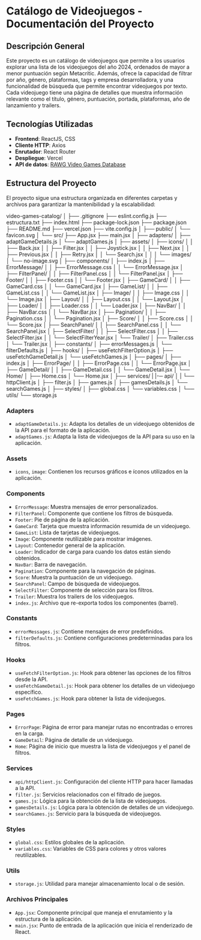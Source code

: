 # Catálogo de Videojuegos - Documentación del Proyecto

## Descripción General
Este proyecto es un catálogo de videojuegos que permite a los usuarios explorar una lista de los videojuegos del año 2024, ordenados de mayor a menor puntuación según Metacritic. Además, ofrece la capacidad de filtrar por año, género, plataformas, tags y empresa desarrolladora, y una funcionalidad de búsqueda que permite encontrar videojuegos por texto. Cada videojuego tiene una página de detalles que muestra información relevante como el título, género, puntuación, portada, plataformas, año de lanzamiento y trailers.

## Tecnologías Utilizadas
- **Frontend**: ReactJS, CSS
- **Cliente HTTP**: Axios
- **Enrutador**: React Router
- **Despliegue**: Vercel
- **API de datos**: [RAWG Video Games Database](https://rawg.io/apidocs)

## Estructura del Proyecto
El proyecto sigue una estructura organizada en diferentes carpetas y archivos para garantizar la mantenibilidad y la escalabilidad:

video-games-catalog/
│
├── .gitignore
├── eslint.config.js
├── estructura.txt
├── index.html
├── package-lock.json
├── package.json
├── README.md
├── vercel.json
├── vite.config.js
│
├── public/
│   └── favicon.svg
│
└── src/
    ├── App.jsx
    ├── main.jsx
    │
    ├── adapters/
    │   ├── adaptGameDetails.js
    │   └── adaptGames.js
    │
    ├── assets/
    │   ├── icons/
    │   │   ├── Back.jsx
    │   │   ├── Filter.jsx
    │   │   ├── Joystick.jsx
    │   │   ├── Next.jsx
    │   │   ├── Previous.jsx
    │   │   ├── Retry.jsx
    │   │   └── Search.jsx
    │   │
    │   └── images/
    │       └── no-image.svg
    │
    ├── components/
    │   ├── index.js
    │   ├── ErrorMessage/
    │   │   ├── ErrorMessage.css
    │   │   └── ErrorMessage.jsx
    │   ├── FilterPanel/
    │   │   ├── FilterPanel.css
    │   │   └── FilterPanel.jsx
    │   ├── Footer/
    │   │   ├── Footer.css
    │   │   └── Footer.jsx
    │   ├── GameCard/
    │   │   ├── GameCard.css
    │   │   └── GameCard.jsx
    │   ├── GameList/
    │   │   ├── GameList.css
    │   │   └── GameList.jsx
    │   ├── Image/
    │   │   ├── Image.css
    │   │   └── Image.jsx
    │   ├── Layout/
    │   │   ├── Layout.css
    │   │   └── Layout.jsx
    │   ├── Loader/
    │   │   ├── Loader.css
    │   │   └── Loader.jsx
    │   ├── NavBar/
    │   │   ├── NavBar.css
    │   │   └── NavBar.jsx
    │   ├── Pagination/
    │   │   ├── Pagination.css
    │   │   └── Pagination.jsx
    │   ├── Score/
    │   │   ├── Score.css
    │   │   └── Score.jsx
    │   ├── SearchPanel/
    │   │   ├── SearchPanel.css
    │   │   └── SearchPanel.jsx
    │   ├── SelectFilter/
    │   │   ├── SelectFilter.css
    │   │   ├── SelectFilter.jsx
    │   │   └── SelectFilterYear.jsx
    │   └── Trailer/
    │       ├── Trailer.css
    │       └── Trailer.jsx
    │
    ├── constants/
    │   ├── errorMessages.js
    │   └── filterDefaults.js
    │
    ├── hooks/
    │   ├── useFetchFilterOption.js
    │   ├── useFetchGameDetail.js
    │   └── useFetchGames.js
    │
    ├── pages/
    │   ├── index.js
    │   ├── ErrorPage/
    │   │   ├── ErrorPage.css
    │   │   └── ErrorPage.jsx
    │   ├── GameDetail/
    │   │   ├── GameDetail.css
    │   │   └── GameDetail.jsx
    │   └── Home/
    │       ├── Home.css
    │       └── Home.jsx
    │
    ├── services/
    |   |-─ api/
    │   |     └── httpClient.js
    │   ├── filter.js
    │   ├── games.js
    │   ├── gamesDetails.js
    │   └── searchGames.js
    │
    ├── styles/
    │   ├── global.css
    │   └── variables.css
    │
    └── utils/
        └── storage.js


### Adapters
- `adaptGameDetails.js`: Adapta los detalles de un videojuego obtenidos de la API para el formato de la aplicación.
- `adaptGames.js`: Adapta la lista de videojuegos de la API para su uso en la aplicación.

### Assets
- `icons`, `image`: Contienen los recursos gráficos e íconos utilizados en la aplicación.

### Components
- `ErrorMessage`: Muestra mensajes de error personalizados.
- `FilterPanel`: Componente que contiene los filtros de búsqueda.
- `Footer`: Pie de página de la aplicación.
- `GameCard`: Tarjeta que muestra información resumida de un videojuego.
- `GameList`: Lista de tarjetas de videojuegos.
- `Image`: Componente reutilizable para mostrar imágenes.
- `Layout`: Contenedor general de la aplicación.
- `Loader`: Indicador de carga para cuando los datos están siendo obtenidos.
- `NavBar`: Barra de navegación.
- `Pagination`: Componente para la navegación de páginas.
- `Score`: Muestra la puntuación de un videojuego.
- `SearchPanel`: Campo de búsqueda de videojuegos.
- `SelectFilter`: Componente de selección para los filtros.
- `Trailer`: Muestra los trailers de los videojuegos.
- `index.js`: Archivo que re-exporta todos los componentes (barrel).

### Constants
- `errorMessages.js`: Contiene mensajes de error predefinidos.
- `filterDefaults.js`: Contiene configuraciones predeterminadas para los filtros.

### Hooks
- `useFetchFilterOption.js`: Hook para obtener las opciones de los filtros desde la API.
- `useFetchGameDetail.js`: Hook para obtener los detalles de un videojuego específico.
- `useFetchGames.js`: Hook para obtener la lista de videojuegos.

### Pages
- `ErrorPage`: Página de error para manejar rutas no encontradas o errores en la carga.
- `GameDetail`: Página de detalle de un videojuego.
- `Home`: Página de inicio que muestra la lista de videojuegos y el panel de filtros.

### Services
- `api/httpClient.js`: Configuración del cliente HTTP para hacer llamadas a la API.
- `filter.js`: Servicios relacionados con el filtrado de juegos.
- `games.js`: Lógica para la obtención de la lista de videojuegos.
- `gamesDetails.js`: Lógica para la obtención de detalles de un videojuego.
- `searchGames.js`: Servicio para la búsqueda de videojuegos.

### Styles
- `global.css`: Estilos globales de la aplicación.
- `variables.css`: Variables de CSS para colores y otros valores reutilizables.

### Utils
- `storage.js`: Utilidad para manejar almacenamiento local o de sesión.

### Archivos Principales
- `App.jsx`: Componente principal que maneja el enrutamiento y la estructura de la aplicación.
- `main.jsx`: Punto de entrada de la aplicación que inicia el renderizado de React.
